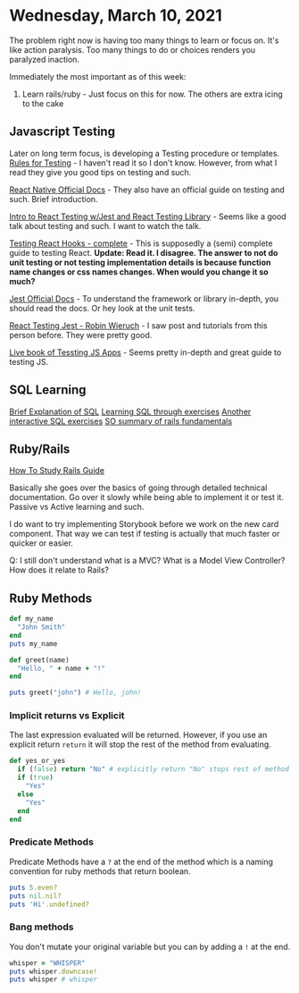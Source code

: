 # Wednesday, March 10, 2021

The problem right now is having too many things to learn or focus on. It's like action paralysis. Too many things to do or choices renders you paralyzed inaction.

Immediately the most important as of this week:
1. Learn rails/ruby - Just focus on this for now. The others are extra icing to the cake

## Javascript Testing

Later on long term focus, is developing a Testing procedure or templates.
[Rules for Testing](https://github.com/goldbergyoni/javascript-testing-best-practices#section-0%EF%B8%8F%E2%83%A3-the-golden-rule) - I haven't read it so I don't know. However, from what I read they give you good tips on testing and such.

[React Native Official Docs](https://reactnative.dev/docs/testing-overview) - They also have an official guide on testing and such. Brief introduction.

[Intro to React Testing w/Jest and React Testing Library](https://www.youtube.com/watch?v=ZmVBCpefQe8) - Seems like a good talk about testing and such. I want to watch the talk.

[Testing React Hooks - complete](https://www.freecodecamp.org/news/testing-react-hooks/) - This is supposedly a (semi) complete guide to testing React. **Update: Read it. I disagree. The answer to not do unit testing or not testing implementation details is because function name changes or css names changes. When would you change it so much?**

[Jest Official Docs](https://jestjs.io/docs/tutorial-react-native) - To understand the framework or library in-depth, you should read the docs. Or hey look at the unit tests.

[React Testing Jest - Robin Wieruch](https://www.robinwieruch.de/react-testing-jest) - I saw post and tutorials from this person before. They were pretty good.

[Live book of Tessting JS Apps](https://livebook.manning.com/book/testing-javascript-applications/chapter-1/v-6/) - Seems pretty in-depth and great guide to testing JS.

## SQL Learning

[Brief Explanation of SQL](https://www.theodinproject.com/courses/databases/lessons/databases-and-sql)
[Learning SQL through exercises](https://www.sqlteaching.com/)
[Another interactive SQL exercises](https://sqlbolt.com/)
[SO summary of rails fundamentals](https://stackoverflow.com/questions/5205002/summary-of-ruby-on-rails-fundamental-concepts)

## Ruby/Rails

[How To Study Rails Guide](https://www.sihui.io/how-to-study-the-rails-guides/)

Basically she goes over the basics of going through detailed technical documentation. Go over it slowly while being able to implement it or test it. Passive vs Active learning and such.

I do want to try implementing Storybook before we work on the new card component. That way we can test if testing is actually that much faster or quicker or easier.

Q: I still don't understand what is a MVC? What is a Model View Controller?
How does it relate to Rails?

## Ruby Methods
```ruby
def my_name
  "John Smith"
end
puts my_name

def greet(name)
  "Hello, " + name + "!"
end

puts greet("john") # Hello, john!
```

### Implicit returns vs Explicit

The last expression evaluated will be returned. However, if you use an explicit return `return` it will stop the rest of the method from evaluating.

```Ruby
def yes_or_yes
  if (false) return "No" # explicitly return "No" stops rest of method evaluating
  if (true)
    "Yes"
  else
    "Yes"
  end
end
```

### Predicate Methods

Predicate Methods have a `?` at the end of the method which is a naming convention for ruby methods that return boolean.
```ruby
puts 5.even?
puts nil.nil?
puts 'Hi'.undefined?
```

### Bang methods

You don't mutate your original variable but you can by adding a `!` at the end.
```Ruby
whisper = "WHISPER"
puts whisper.downcase!
puts whisper # whisper
```